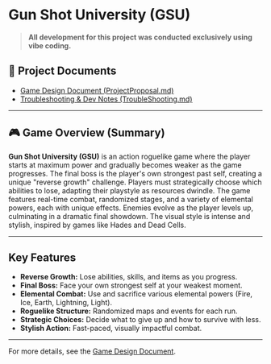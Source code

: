 # Gun Shot University (GSU)

> **All development for this project was conducted exclusively using vibe coding.**

## 📄 Project Documents

- [Game Design Document (ProjectProposal.md)](./ProjectProposal.md)
- [Troubleshooting & Dev Notes (TroubleShooting.md)](./TroubleShooting.md)

---

## 🎮 Game Overview (Summary)

**Gun Shot University (GSU)** is an action roguelike game where the player starts at maximum power and gradually becomes weaker as the game progresses. The final boss is the player's own strongest past self, creating a unique "reverse growth" challenge. Players must strategically choose which abilities to lose, adapting their playstyle as resources dwindle. The game features real-time combat, randomized stages, and a variety of elemental powers, each with unique effects. Enemies evolve as the player levels up, culminating in a dramatic final showdown. The visual style is intense and stylish, inspired by games like Hades and Dead Cells.

---

## Key Features

- **Reverse Growth:** Lose abilities, skills, and items as you progress.
- **Final Boss:** Face your own strongest self at your weakest moment.
- **Elemental Combat:** Use and sacrifice various elemental powers (Fire, Ice, Earth, Lightning, Light).
- **Roguelike Structure:** Randomized maps and events for each run.
- **Strategic Choices:** Decide what to give up and how to survive with less.
- **Stylish Action:** Fast-paced, visually impactful combat.

---

For more details, see the [Game Design Document](./ProjectProposal.md).
